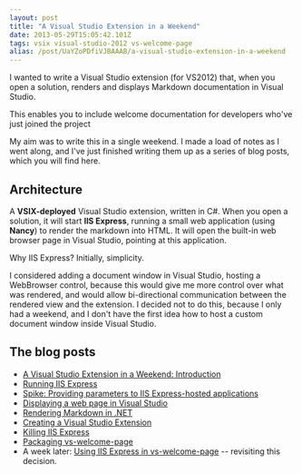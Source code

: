 ```yaml
---
layout: post
title: "A Visual Studio Extension in a Weekend"
date: 2013-05-29T15:05:42.101Z
tags: vsix visual-studio-2012 vs-welcome-page
alias: /post/UaYZoPDfiVJBAAAB/a-visual-studio-extension-in-a-weekend
---
```


I wanted to write a Visual Studio extension (for VS2012) that, when you open a
solution, renders and displays Markdown documentation in Visual Studio.

This enables you to include welcome documentation for developers who've just
joined the project

My aim was to write this in a single weekend. I made a load of notes as I went
along, and I've just finished writing them up as a series of blog posts, which
you will find here.

Architecture
--

A **VSIX-deployed** Visual Studio extension, written in C#. When you open a
solution, it will start **IIS Express**, running a small web application
(using **Nancy**) to render the markdown into HTML. It will open the built-in
web browser page in Visual Studio, pointing at this application.

Why IIS Express? Initially, simplicity.

I considered adding a document window in Visual Studio, hosting a WebBrowser
control, because this would give me more control over what was rendered, and 
would allow bi-directional communication between the rendered view and the
extension. I decided not to do this, because I only had a weekend, and I don't
have the first idea how to host a custom document window inside Visual Studio.

The blog posts
--

* [A Visual Studio Extension in a Weekend: Introduction](/b/2013/41/29/a-visual-studio-extension-in-a-weekend)
* [Running IIS Express](/b/2013/41/29/running-iis-express)
* [Spike: Providing parameters to IIS Express-hosted applications](/b/2013/41/29/spike:-providing-parameters-to-iis-express-hosted-applications)
* [Displaying a web page in Visual Studio](/b/2013/41/29/displaying-a-web-page-in-visual-studio)
* [Rendering Markdown in .NET](/b/2013/41/29/rendering-markdown-in-net)
* [Creating a Visual Studio Extension](/b/2013/41/29/creating-a-visual-studio-extension)
* [Killing IIS Express](/b/2013/41/29/killing-iis-express)
* [Packaging vs-welcome-page](/b/2013/41/29/packaging-vs-welcome-page)
* A week later: [Using IIS Express in vs-welcome-page](/b/2013/41/29/using-iis-express-in-vs-welcome-page) -- revisiting this decision.
